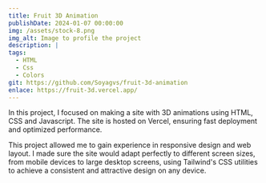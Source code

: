 ```yaml
---
title: Fruit 3D Animation
publishDate: 2024-01-07 00:00:00
img: /assets/stock-8.png
img_alt: Image to profile the project
description: |
tags:
  - HTML
  - Css
  - Colors
git: https://github.com/Soyagvs/fruit-3d-animation
enlace: https://fruit-3d.vercel.app/
---
```

In this project, I focused on making a site with 3D animations using HTML, CSS and Javascript. The site is hosted on Vercel, ensuring fast deployment and optimized performance.

This project allowed me to gain experience in responsive design and web layout. I made sure the site would adapt perfectly to different screen sizes, from mobile devices to large desktop screens, using Tailwind's CSS utilities to achieve a consistent and attractive design on any device.